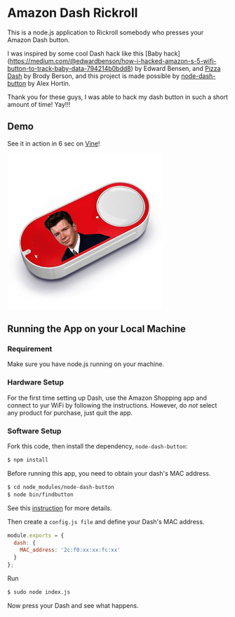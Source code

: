 # Amazon Dash Rickroll
This is a node.js application to Rickroll somebody who presses your Amazon Dash button.

I was inspired by some cool Dash hack like this [Baby hack] (https://medium.com/@edwardbenson/how-i-hacked-amazon-s-5-wifi-button-to-track-baby-data-794214b0bdd8) by Edward Bensen, and [Pizza Dash](https://github.com/bhberson/pizzadash) by Brody Berson, and this project is made possible by [node-dash-button](https://github.com/hortinstein/node-dash-button#find-a-dash) by Alex Hortin.

Thank you for these guys, I was able to hack my dash button in such a short amount of time! Yay!!!




## Demo

See it in action in 6 sec on [Vine](https://vine.co/v/e2m3emJZVqB)!

![Rick button](rick-button.jpg "Dash to Rickroll")



## Running the App on your Local Machine

### Requirement

Make sure you have node.js running on your machine.

### Hardware Setup

For the first time setting up Dash, use the Amazon Shopping app and connect to yur WiFi by following the instructions. However, do *not* select any product for purchase, just quit the app.

### Software Setup

Fork this code, then install the dependency, `node-dash-button`:

```bash
$ npm install
```

Before running this app, you need to obtain your dash's MAC address. 

```bash
$ cd node_modules/node-dash-button
$ node bin/findbutton
```

See this [instruction](https://github.com/hortinstein/node-dash-button#find-a-dash) for more details.

Then create a `config.js file` and define your Dash's MAC address.

```javascript
module.exports = {
  dash: {
    MAC_address: '2c:f0:xx:xx:fc:xx'
  }
};
``` 

Run

```bash
$ sudo node index.js
```

Now press your Dash and see what happens.
